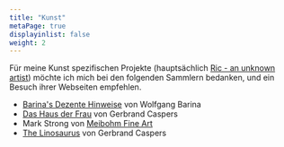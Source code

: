 ```yaml
---
title: "Kunst"
metaPage: true
displayinlist: false
weight: 2
---
```


Für meine Kunst spezifischen Projekte (hauptsächlich [Ric - an unknown artist](https://ric-unknownartist.projektemacher.org/))  möchte ich mich bei den folgenden Sammlern bedanken, und ein Besuch ihrer Webseiten empfehlen.

* [Barina's Dezente Hinweise](http://www.wolfgang-barina.de/kunst/) von Wolfgang Barina
* [Das Haus der Frau](https://www.dashausderfrau.nl/) von Gerbrand Caspers
* Mark Strong von [Meibohm Fine Art](https://www.meibohmfinearts.com/)
* [The Linosaurus](https://gerrie-thefriendlyghost.blogspot.com/) von Gerbrand Caspers
